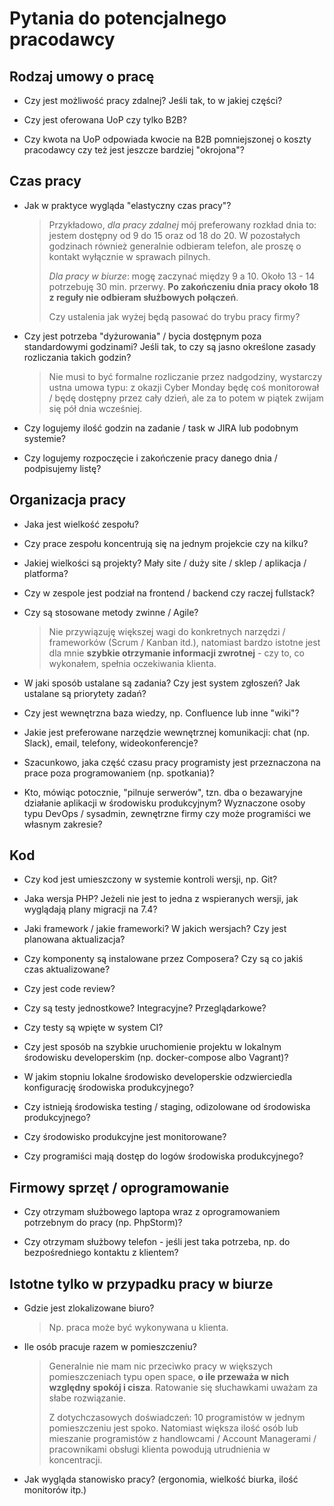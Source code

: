 # Pytania do potencjalnego pracodawcy

## Rodzaj umowy o pracę

- Czy jest możliwość pracy zdalnej? Jeśli tak, to w jakiej części?

- Czy jest oferowana UoP czy tylko B2B?

- Czy kwota na UoP odpowiada kwocie na B2B pomniejszonej o koszty pracodawcy czy
  też jest jeszcze bardziej "okrojona"?


## Czas pracy

- Jak w praktyce wygląda "elastyczny czas pracy"?
  > Przykładowo, _dla pracy zdalnej_ mój preferowany rozkład dnia to: jestem
  > dostępny od 9 do 15 oraz od 18 do 20. W pozostałych godzinach również generalnie
  > odbieram telefon, ale proszę o kontakt wyłącznie w sprawach pilnych.
  >
  > _Dla pracy w biurze_: mogę zaczynać między 9 a 10. Około 13 - 14 potrzebuję
  > 30 min. przerwy. **Po zakończeniu dnia pracy około 18 z reguły nie odbieram
  > służbowych połączeń**.
  >
  > Czy ustalenia jak wyżej będą pasować do trybu pracy firmy?

- Czy jest potrzeba "dyżurowania" / bycia dostępnym poza standardowymi
  godzinami? Jeśli tak, to czy są jasno określone zasady rozliczania takich
  godzin?
  > Nie musi to być formalne rozliczanie przez nadgodziny, wystarczy ustna umowa
  > typu: z okazji Cyber Monday będę coś monitorował / będę dostępny przez
  > cały dzień, ale za to potem w piątek zwijam się pół dnia wcześniej.

- Czy logujemy ilość godzin na zadanie / task w JIRA lub podobnym systemie?

- Czy logujemy rozpoczęcie i zakończenie pracy danego dnia / podpisujemy
  listę?


## Organizacja pracy

- Jaka jest wielkość zespołu?

- Czy prace zespołu koncentrują się na jednym projekcie czy na kilku?

- Jakiej wielkości są projekty? Mały site / duży site / sklep / aplikacja /
  platforma?

- Czy w zespole jest podział na frontend / backend czy raczej fullstack?

- Czy są stosowane metody zwinne / Agile?
  > Nie przywiązuję większej wagi do konkretnych narzędzi / frameworków (Scrum /
  > Kanban itd.), natomiast bardzo istotne jest dla mnie **szybkie otrzymanie
  > informacji zwrotnej** - czy to, co wykonałem, spełnia oczekiwania klienta.

- W jaki sposób ustalane są zadania? Czy jest system zgłoszeń? Jak ustalane są
  priorytety zadań?

- Czy jest wewnętrzna baza wiedzy, np. Confluence lub inne "wiki"?

- Jakie jest preferowane narzędzie wewnętrznej komunikacji: chat (np. Slack),
  email, telefony, wideokonferencje?

- Szacunkowo, jaka część czasu pracy programisty jest przeznaczona na prace poza
  programowaniem (np. spotkania)?

- Kto, mówiąc potocznie, "pilnuje serwerów", tzn. dba o bezawaryjne działanie
  aplikacji w środowisku produkcyjnym? Wyznaczone osoby typu DevOps / sysadmin,
  zewnętrzne firmy czy może programiści we własnym zakresie?


## Kod

- Czy kod jest umieszczony w systemie kontroli wersji, np. Git?

- Jaka wersja PHP? Jeżeli nie jest to jedna z wspieranych wersji, jak wyglądają
  plany migracji na 7.4?

- Jaki framework / jakie frameworki? W jakich wersjach? Czy jest planowana
  aktualizacja?

- Czy komponenty są instalowane przez Composera? Czy są co jakiś czas
  aktualizowane?

- Czy jest code review?

- Czy są testy jednostkowe? Integracyjne? Przeglądarkowe?

- Czy testy są wpięte w system CI?

- Czy jest sposób na szybkie uruchomienie projektu w lokalnym środowisku
  developerskim (np. docker-compose albo Vagrant)?

- W jakim stopniu lokalne środowisko developerskie odzwierciedla konfigurację
  środowiska produkcyjnego?

- Czy istnieją środowiska testing / staging, odizolowane od środowiska
  produkcyjnego?

- Czy środowisko produkcyjne jest monitorowane?

- Czy programiści mają dostęp do logów środowiska produkcyjnego?


## Firmowy sprzęt / oprogramowanie

- Czy otrzymam służbowego laptopa wraz z oprogramowaniem potrzebnym do pracy
  (np. PhpStorm)?

- Czy otrzymam służbowy telefon - jeśli jest taka potrzeba, np. do
  bezpośredniego kontaktu z klientem?


## Istotne tylko w przypadku pracy w biurze

- Gdzie jest zlokalizowane biuro?
  > Np. praca może być wykonywana u klienta.

- Ile osób pracuje razem w pomieszczeniu?
  > Generalnie nie mam nic przeciwko pracy w większych pomieszczeniach typu open
  > space, **o ile przeważa w nich względny spokój i cisza**. Ratowanie się
  > słuchawkami uważam za słabe rozwiązanie.
  >
  > Z dotychczasowych doświadczeń: 10 programistów w jednym pomieszczeniu jest
  > spoko. Natomiast większa ilość osób lub mieszanie programistów z
  > handlowcami / Account Managerami / pracownikami obsługi klienta powodują
  > utrudnienia w koncentracji.

- Jak wygląda stanowisko pracy? (ergonomia, wielkość biurka, ilość monitorów
  itp.)
